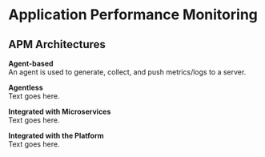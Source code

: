 # Application Performance Monitoring
## APM Architectures
**Agent-based**  
An agent is used to generate, collect, and push metrics/logs to a server. 

**Agentless**  
Text goes here. 

**Integrated with Microservices**  
Text goes here. 

**Integrated with the Platform**  
Text goes here. 